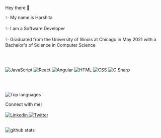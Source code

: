 Hey there  🤠 <br>

✨ My name is Harshita <br> <br>
✨ I am a Software Developer  <br><br>
✨ Graduated from the University of Illinois at Chicago in May 2021 with a Bachelor's of Science in Computer Science <br><br>

<br>

<p>
  <img alt="JavaScript" src="https://img.shields.io/badge/JavaScript-F7DF1E?logo=javascript&logoColor=white&style=for-the-badge" />
  <img alt="React" src="https://img.shields.io/badge/React-61DAFB?logo=react&logoColor=white&style=for-the-badge" />
  <img alt="Angular" src="https://img.shields.io/badge/Angular-DD0031?logo=angular&logoColor=white&style=for-the-badge" />
  <img alt="HTML" src="https://img.shields.io/badge/HTML-E34F26?logo=html5&logoColor=white&style=for-the-badge" />
  <img alt="CSS" src="https://img.shields.io/badge/CSS-1572B6?logo=css3&logoColor=white&style=for-the-badge" />
  <img alt="C Sharp" src="https://img.shields.io/badge/C%23-239120?logo=c-sharp&logoColor=white&style=for-the-badge" />
</p>
<br> <br>

![Top languages](https://github-readme-stats.vercel.app/api/top-langs/?username=harshita-kapur)
<br>

Connect with me! <br> <br>
<a href="https://www.linkedin.com/in/harshita-kapur/">
  <img
    alt="Linkedin"
    src="https://img.shields.io/badge/linkedin-0077B5?logo=linkedin&logoColor=white&style=for-the-badge"
  />
</a>
<a href="https://twitter.com/kapurharshita">
  <img
    alt="Twitter"
    src="https://img.shields.io/badge/Twitter-1DA1F2?logo=twitter&logoColor=white&style=for-the-badge"
  />
</a>
<br> <br>



![github stats](https://github-readme-stats.vercel.app/api?username=harshita-kapur)


